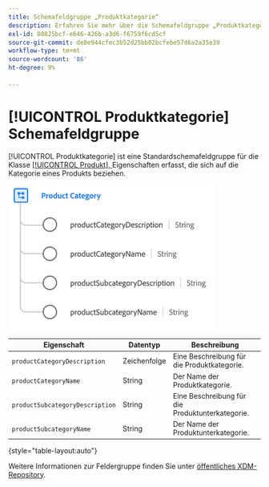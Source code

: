 ```yaml
---
title: Schemafeldgruppe „Produktkategorie“
description: Erfahren Sie mehr über die Schemafeldgruppe „Produktkategorie“.
exl-id: 80825bcf-e646-426b-a3d6-f6759f6cd5cf
source-git-commit: de8e944cfec3b52d25bb02bcfebe57d6a2a35e39
workflow-type: tm+mt
source-wordcount: '86'
ht-degree: 9%

---
```


# [!UICONTROL Produktkategorie] Schemafeldgruppe

[!UICONTROL Produktkategorie] ist eine Standardschemafeldgruppe für die Klasse [[!UICONTROL Produkt], &#x200B;](../../classes/product.md) Eigenschaften erfasst, die sich auf die Kategorie eines Produkts beziehen.

![](../../images/field-groups/product/product-category.png)

| Eigenschaft | Datentyp | Beschreibung |
| --- | --- | --- |
| `productCategoryDescription` | Zeichenfolge | Eine Beschreibung für die Produktkategorie. |
| `productCategoryName` | String | Der Name der Produktkategorie. |
| `productSubcategoryDescription` | String | Eine Beschreibung für die Produktunterkategorie. |
| `productSubcategoryName` | String | Der Name der Produktunterkategorie. |

{style="table-layout:auto"}

Weitere Informationen zur Feldergruppe finden Sie unter [öffentliches XDM-Repository](https://github.com/adobe/xdm/blob/master/docs/reference/fieldgroups/product/product-category.schema.json).
